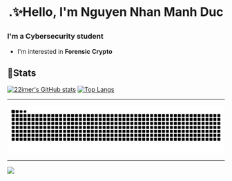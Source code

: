 

<link rel="stylesheet" href="/style.css">
<h1 style="text-align:center;">.✨Hello, I'm Nguyen Nhan Manh Duc</p>

### I'm a Cybersecurity student
- I'm interested in <b class="text-badge green">Forensic</b> <b class="text-badge red">Crypto</b>

📝Stats
---
[![22imer's GitHub stats](https://github-readme-stats.vercel.app/api?username=22imer&show_icons=true&theme=radical)](https://github.com/anuraghazra/github-readme-stats)
[![Top Langs](https://github-readme-stats.vercel.app/api/top-langs/?username=22imer)](https://github.com/anuraghazra/github-readme-stats)


---
<picture>
  <source media="(prefers-color-scheme: dark)" srcset="https://raw.githubusercontent.com/22imer/22imer/output/github-contribution-grid-snake-dark.svg">
  <source media="(prefers-color-scheme: light)" srcset="https://raw.githubusercontent.com/22imer/22imer/output/github-contribution-grid-snake.svg">
  <img alt="github contribution grid snake animation" src="https://raw.githubusercontent.com/22imer/22imer/output/github-contribution-grid-snake.svg">
</picture>

---

<img align="left" src="https://komarev.com/ghpvc/?username=22imer&color=069494&style=for-the-badge" />


